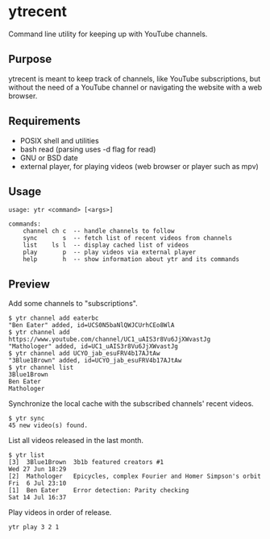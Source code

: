 # ytrecent
Command line utility for keeping up with YouTube channels.

## Purpose
ytrecent is meant to keep track of channels, like YouTube subscriptions, but
without the need of a YouTube channel or navigating the website with a web
browser.

## Requirements
* POSIX shell and utilities
* bash read (parsing uses -d flag for read)
* GNU or BSD date
* external player, for playing videos (web browser or player such as mpv)

## Usage
    usage: ytr <command> [<args>]

    commands:
        channel ch c  -- handle channels to follow
        sync       s  -- fetch list of recent videos from channels
        list    ls l  -- display cached list of videos
        play       p  -- play videos via external player
        help       h  -- show information about ytr and its commands

## Preview
Add some channels to "subscriptions".

    $ ytr channel add eaterbc
    "Ben Eater" added, id=UCS0N5baNlQWJCUrhCEo8WlA
    $ ytr channel add https://www.youtube.com/channel/UC1_uAIS3r8Vu6JjXWvastJg
    "Mathologer" added, id=UC1_uAIS3r8Vu6JjXWvastJg
    $ ytr channel add UCYO_jab_esuFRV4b17AJtAw
    "3Blue1Brown" added, id=UCYO_jab_esuFRV4b17AJtAw
    $ ytr channel list
    3Blue1Brown
    Ben Eater
    Mathologer

Synchronize the local cache with the subscribed channels' recent videos.

    $ ytr sync
    45 new video(s) found.

List all videos released in the last month.

    $ ytr list
    [3]  3Blue1Brown  3b1b featured creators #1                             Wed 27 Jun 18:29
    [2]  Mathologer   Epicycles, complex Fourier and Homer Simpson's orbit  Fri  6 Jul 23:10
    [1]  Ben Eater    Error detection: Parity checking                      Sat 14 Jul 16:37

Play videos in order of release.

    ytr play 3 2 1
